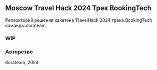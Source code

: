 ## Moscow Travel Hack 2024 Трек BookingTech
Репозиторий решения хакатона TravelHack 2024 трека BookingTech команды dorateam.  

### WIP

### Авторство
dorateam, 2024